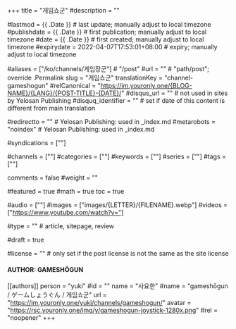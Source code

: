 +++
title = "게임쇼군"
#description = ""

#lastmod = {{ .Date }}                 # last update; manually adjust to local timezone
#publishdate = {{ .Date }}             # first publication; manually adjust to local timezone
#date = {{ .Date }}                    # first created; manually adjust to local timezone
#expirydate = 2022-04-07T17:53:01+08:00              # expiry; manually adjust to local timezone

#aliases = ["/ko/channels/게임장군"]                                        # "/post"
#url = ""                                              # "path/post"; override .Permalink
slug = "게임쇼군"
translationKey = "channel-gameshogun"
#relCanonical = "https://im.youronly.one/{BLOG-NAME}/{LANG}/{POST-TITLE}-{DATE}/"
#disqus_url = ""                                       # not used in sites by Yelosan Publishing
#disquq_identifier = ""                                # set if date of this content is different from main translation

#redirectto = ""                                       # Yelosan Publishing: used in _index.md
#metarobots = "noindex"                                # Yelosan Publishing: used in _index.md

#syndications = [""]

#channels = [""]
#categories = [""]
#keywords = [""]
#series = [""]
#tags = [""]

comments = false
#weight = ""

#featured = true
#math = true
toc = true

#audio = [""]
#images = ["images/{LETTER}/{FILENAME}.webp"]
#videos = ["https://www.youtube.com/watch?v="]

#type = ""                                             # article, sitepage, review

#draft = true

#license = ""                                          # only set if the post license is not the same as the site license

#### AUTHOR: GAMESHŌGUN ####
[[authors]]
  person = "yuki"
  #id = ""
  name = "사요한"
  #name = "gameshōgun / ゲームしょうぐん / 게임쇼군"
  url = "https://im.youronly.one/yuki/channels/gameshogun/"
  avatar = "https://rsc.youronly.one/img/y/gameshogun-joystick-1280x.png"
  #rel = "noopener"
+++
